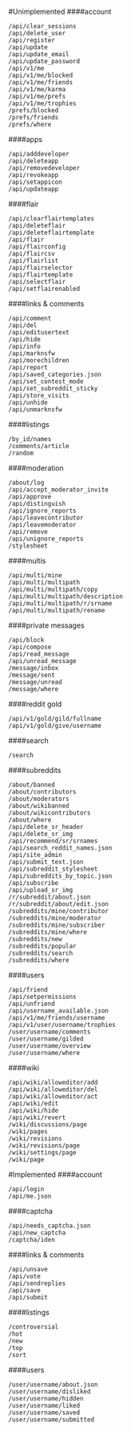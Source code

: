 <!--- Generated 2014-06-23 at 15:28:11 EDT. Do ./gradlew updateEndpoints to update. DO NOT MODIFY DIRECTLY -->
#Unimplemented
####account
~~~
/api/clear_sessions
/api/delete_user
/api/register
/api/update
/api/update_email
/api/update_password
/api/v1/me
/api/v1/me/blocked
/api/v1/me/friends
/api/v1/me/karma
/api/v1/me/prefs
/api/v1/me/trophies
/prefs/blocked
/prefs/friends
/prefs/where
~~~

####apps
~~~
/api/adddeveloper
/api/deleteapp
/api/removedeveloper
/api/revokeapp
/api/setappicon
/api/updateapp
~~~

####flair
~~~
/api/clearflairtemplates
/api/deleteflair
/api/deleteflairtemplate
/api/flair
/api/flairconfig
/api/flaircsv
/api/flairlist
/api/flairselector
/api/flairtemplate
/api/selectflair
/api/setflairenabled
~~~

####links & comments
~~~
/api/comment
/api/del
/api/editusertext
/api/hide
/api/info
/api/marknsfw
/api/morechildren
/api/report
/api/saved_categories.json
/api/set_contest_mode
/api/set_subreddit_sticky
/api/store_visits
/api/unhide
/api/unmarknsfw
~~~

####listings
~~~
/by_id/names
/comments/article
/random
~~~

####moderation
~~~
/about/log
/api/accept_moderator_invite
/api/approve
/api/distinguish
/api/ignore_reports
/api/leavecontributor
/api/leavemoderator
/api/remove
/api/unignore_reports
/stylesheet
~~~

####multis
~~~
/api/multi/mine
/api/multi/multipath
/api/multi/multipath/copy
/api/multi/multipath/description
/api/multi/multipath/r/srname
/api/multi/multipath/rename
~~~

####private messages
~~~
/api/block
/api/compose
/api/read_message
/api/unread_message
/message/inbox
/message/sent
/message/unread
/message/where
~~~

####reddit gold
~~~
/api/v1/gold/gild/fullname
/api/v1/gold/give/username
~~~

####search
~~~
/search
~~~

####subreddits
~~~
/about/banned
/about/contributors
/about/moderators
/about/wikibanned
/about/wikicontributors
/about/where
/api/delete_sr_header
/api/delete_sr_img
/api/recommend/sr/srnames
/api/search_reddit_names.json
/api/site_admin
/api/submit_text.json
/api/subreddit_stylesheet
/api/subreddits_by_topic.json
/api/subscribe
/api/upload_sr_img
/r/subreddit/about.json
/r/subreddit/about/edit.json
/subreddits/mine/contributor
/subreddits/mine/moderator
/subreddits/mine/subscriber
/subreddits/mine/where
/subreddits/new
/subreddits/popular
/subreddits/search
/subreddits/where
~~~

####users
~~~
/api/friend
/api/setpermissions
/api/unfriend
/api/username_available.json
/api/v1/me/friends/username
/api/v1/user/username/trophies
/user/username/comments
/user/username/gilded
/user/username/overview
/user/username/where
~~~

####wiki
~~~
/api/wiki/alloweditor/add
/api/wiki/alloweditor/del
/api/wiki/alloweditor/act
/api/wiki/edit
/api/wiki/hide
/api/wiki/revert
/wiki/discussions/page
/wiki/pages
/wiki/revisions
/wiki/revisions/page
/wiki/settings/page
/wiki/page
~~~

#Implemented
####account
~~~
/api/login
/api/me.json
~~~

####captcha
~~~
/api/needs_captcha.json
/api/new_captcha
/captcha/iden
~~~

####links & comments
~~~
/api/unsave
/api/vote
/api/sendreplies
/api/save
/api/submit
~~~

####listings
~~~
/controversial
/hot
/new
/top
/sort
~~~

####users
~~~
/user/username/about.json
/user/username/disliked
/user/username/hidden
/user/username/liked
/user/username/saved
/user/username/submitted
~~~

